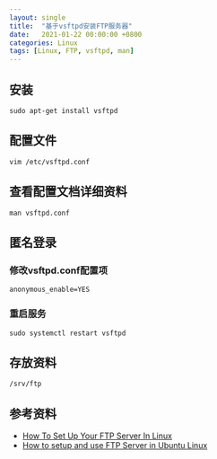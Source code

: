 ```yaml
---
layout: single
title:  "基于vsftpd安装FTP服务器"
date:   2021-01-22 00:00:00 +0800
categories: Linux
tags: [Linux, FTP, vsftpd, man]
---
```


## 安装
```shell
sudo apt-get install vsftpd
```

## 配置文件
```shell
vim /etc/vsftpd.conf
```

## 查看配置文档详细资料
```shell
man vsftpd.conf
```

## 匿名登录
### 修改vsftpd.conf配置项
```shell
anonymous_enable=YES
```

### 重启服务
```shell
sudo systemctl restart vsftpd
```

## 存放资料
```
/srv/ftp
```

## 参考资料
* [How To Set Up Your FTP Server In Linux](https://itsfoss.com/set-ftp-server-linux/)
* [How to setup and use FTP Server in Ubuntu Linux](https://linuxconfig.org/how-to-setup-and-use-ftp-server-in-ubuntu-linux)
